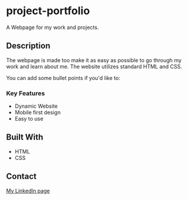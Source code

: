 # project-portfolio

A Webpage for my work and projects.

## Description

The webpage is made too make it as easy as possible to go through my work and learn about me.
The website utilizes standard HTML and CSS.

You can add some bullet points if you'd like to:

### Key Features

- Dynamic Website
- Mobile first design
- Easy to use

## Built With

- HTML
- CSS

## Contact

[My LinkedIn page](www.linkedin.com/p-n-j)
